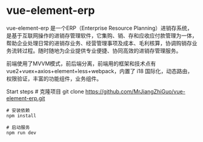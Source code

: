 # vue-element-erp

  vue-element-erp 是一个ERP（Enterprise Resource Planning）进销存系统，是基于互联网操作的进销存管理软件，它集购、销、存和应收应付款管理为一体，帮助企业处理日常的进销存业务、经营管理事项及成本、毛利核算，协调购销存业务流转过程。随时随地为企业提供专业便捷、协同高效的进销存管理服务。
  
  
  前端使用了MVVM模式，前后端分离，前端用的框架和技术点有vue2+vuex+axios+element+less+webpack，内置了 i18 国际化，动态路由，权限验证，丰富的功能组件，业务组件。


Start steps
	# 克隆项目
  git clone https://github.com/MrJiangZhiGuo/vue-element-erp.git

	# 安装依赖
	npm install

	# 启动服务
	npm run dev
